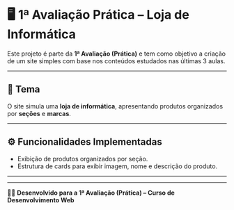 # 🖥️ 1ª Avaliação Prática – Loja de Informática  

Este projeto é parte da **1ª Avaliação (Prática)** e tem como objetivo a criação de um site simples com base nos conteúdos estudados nas últimas 3 aulas.  

---

## 📌 Tema  
O site simula uma **loja de informática**, apresentando produtos organizados por **seções** e **marcas**.  

---

## ⚙️ Funcionalidades Implementadas  
- Exibição de produtos organizados por seção.
- Estrutura de cards para exibir imagem, nome e descrição do produto.

---

---
👨‍💻 **Desenvolvido para a 1ª Avaliação (Prática) – Curso de Desenvolvimento Web**
